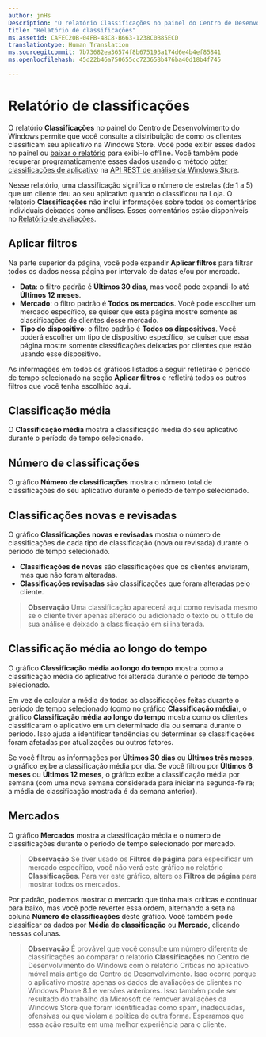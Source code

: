 ```yaml
---
author: jnHs
Description: "O relatório Classificações no painel do Centro de Desenvolvimento do Windows permite que você consulte a distribuição de como os clientes classificam seu aplicativo na Windows Store."
title: "Relatório de classificações"
ms.assetid: CAFEC20B-04FB-48C8-B663-1238C0B85ECD
translationtype: Human Translation
ms.sourcegitcommit: 7b73682ea36574f8b675193a174d6e4b4ef85841
ms.openlocfilehash: 45d22b46a750655cc723658b476ba40d18b4f745

---
```


# Relatório de classificações


O relatório **Classificações** no painel do Centro de Desenvolvimento do Windows permite que você consulte a distribuição de como os clientes classificam seu aplicativo na Windows Store. Você pode exibir esses dados no painel ou [baixar o relatório](download-analytic-reports.md) para exibi-lo offline. Você também pode recuperar programaticamente esses dados usando o método [obter classificações de aplicativo](../monetize/get-app-ratings.md) na [API REST de análise da Windows Store](../monetize/access-analytics-data-using-windows-store-services.md).

Nesse relatório, uma classificação significa o número de estrelas (de 1 a 5) que um cliente deu ao seu aplicativo quando o classificou na Loja. O relatório **Classificações** não inclui informações sobre todos os comentários individuais deixados como análises. Esses comentários estão disponíveis no [Relatório de avaliações](reviews-report.md).

## Aplicar filtros


Na parte superior da página, você pode expandir **Aplicar filtros** para filtrar todos os dados nessa página por intervalo de datas e/ou por mercado.

-   **Data**: o filtro padrão é **Últimos 30 dias**, mas você pode expandi-lo até **Últimos 12 meses**.
-   **Mercado**: o filtro padrão é **Todos os mercados**. Você pode escolher um mercado específico, se quiser que esta página mostre somente as classificações de clientes desse mercado.
-   **Tipo do dispositivo**: o filtro padrão é **Todos os dispositivos**. Você poderá escolher um tipo de dispositivo específico, se quiser que essa página mostre somente classificações deixadas por clientes que estão usando esse dispositivo.

As informações em todos os gráficos listados a seguir refletirão o período de tempo selecionado na seção **Aplicar filtros** e refletirá todos os outros filtros que você tenha escolhido aqui.

## Classificação média


O **Classificação média** mostra a classificação média do seu aplicativo durante o período de tempo selecionado.

## Número de classificações


O gráfico **Número de classificações** mostra o número total de classificações do seu aplicativo durante o período de tempo selecionado.

## Classificações novas e revisadas


O gráfico **Classificações novas e revisadas** mostra o número de classificações de cada tipo de classificação (nova ou revisada) durante o período de tempo selecionado.

-   **Classificações de novas** são classificações que os clientes enviaram, mas que não foram alteradas.
-   **Classificações revisadas** são classificações que foram alteradas pelo cliente.

>**Observação**  Uma classificação aparecerá aqui como revisada mesmo se o cliente tiver apenas alterado ou adicionado o texto ou o título de sua análise e deixado a classificação em si inalterada.

## Classificação média ao longo do tempo


O gráfico **Classificação média ao longo do tempo** mostra como a classificação média do aplicativo foi alterada durante o período de tempo selecionado.

Em vez de calcular a média de todas as classificações feitas durante o período de tempo selecionado (como no gráfico **Classificação média**), o gráfico **Classificação média ao longo do tempo** mostra como os clientes classificaram o aplicativo em um determinado dia ou semana durante o período. Isso ajuda a identificar tendências ou determinar se classificações foram afetadas por atualizações ou outros fatores.

Se você filtrou as informações por **Últimos 30 dias** ou **Últimos três meses**, o gráfico exibe a classificação média por dia. Se você filtrou por **Últimos 6 meses** ou **Últimos 12 meses**, o gráfico exibe a classificação média por semana (com uma nova semana considerada para iniciar na segunda-feira; a média de classificação mostrada é da semana anterior).

## Mercados


O gráfico **Mercados** mostra a classificação média e o número de classificações durante o período de tempo selecionado por mercado.

> **Observação**  Se tiver usado os **Filtros de página** para especificar um mercado específico, você não verá este gráfico no relatório **Classificações**. Para ver este gráfico, altere os **Filtros de página** para mostrar todos os mercados.

Por padrão, podemos mostrar o mercado que tinha mais críticas e continuar para baixo, mas você pode reverter essa ordem, alternando a seta na coluna **Número de classificações** deste gráfico. Você também pode classificar os dados por **Média de classificação** ou **Mercado**, clicando nessas colunas.

> **Observação** É provável que você consulte um número diferente de classificações ao comparar o relatório **Classificações** no Centro de Desenvolvimento do Windows com o relatório Críticas no aplicativo móvel mais antigo do Centro de Desenvolvimento. Isso ocorre porque o aplicativo mostra apenas os dados de avaliações de clientes no Windows Phone 8.1 e versões anteriores. Isso também pode ser resultado do trabalho da Microsoft de remover avaliações da Windows Store que foram identificadas como spam, inadequadas, ofensivas ou que violam a política de outra forma. Esperamos que essa ação resulte em uma melhor experiência para o cliente.

 

 



<!--HONumber=Nov16_HO1-->


